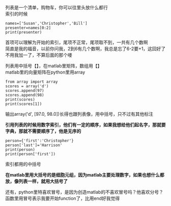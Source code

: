 列表是一个清单，购物车，你可以往里头放什么都行  
索引的时候  
```
names=['Susan','Christopher','Bill']  
presenter=names[0:2]  
print(presenter)  
```
首项可以理解为开始的索引，尾项不正常，尾项取不到，一共有几个数啊  
简直是我的福音，以前你问我，2到6有几个数啊，我总是忘了6-2要+1，这回好了不用我加一了，不算后面的那个喽
 
列表用中括号【】，在matlab里矩阵，数组用【】  
matlab里的向量矩阵在python里用array  
```
from array import array
scores = array('d')  
scores.append(97)  
scores.append(98)  
print(scores)  
print(scores[1])  
```

 输出array('d', [97.0, 98.0])长得也跟列表像，用中括号，只不过有其他标注

 
**引用列表的时候用数字索引，他们有一定的顺序，如果我想给他们起名字，那就要字典，那就不需要顺序了，他是无序的**  
```
person={'first':'Christopher'}  
person['last']='Harrison'  
print(person)  
print(person['first'])  
```
索引都用的中括号  


**在matlab里用大括号的是细胞元组，因为matlab主要处理数字，如果也想什么都放，像列表一样，就用大括号了**  


还有，python里特喜欢冒号，是因为创造matlab的不喜欢冒号吗？他喜欢分号？  
函数里用冒号表示我要开始function了，比用end好我觉得


